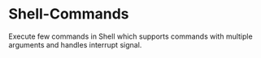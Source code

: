 # Shell-Commands
Execute few commands in Shell which supports commands with multiple arguments and handles interrupt signal.
